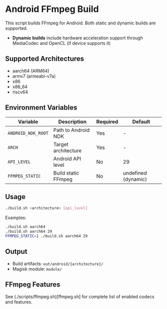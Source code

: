 # Android FFmpeg Build

This script builds FFmpeg for Android. Both static and dynamic builds are supported.

- **Dynamic builds** include hardware acceleration support through MediaCodec and OpenCL (if device supports it)

## Supported Architectures

- aarch64 (ARM64)
- armv7 (armeabi-v7a)
- x86
- x86_64 
- riscv64

## Environment Variables

| Variable | Description | Required | Default |
|----------|-------------|----------|---------|
| `ANDROID_NDK_ROOT` | Path to Android NDK | Yes | - |
| `ARCH` | Target architecture | Yes | - |
| `API_LEVEL` | Android API level | No | 29 |
| `FFMPEG_STATIC` | Build static FFmpeg | No | undefined (dynamic) |

## Usage

```bash
./build.sh <architecture> [api_level]
```

Examples:
```bash
./build.sh aarch64
./build.sh aarch64 29
FFMPEG_STATIC=1 ./build.sh aarch64 29
```

## Output

- Build artifacts: `out/android/{architecture}/`
- Magisk module: `module/`

## FFmpeg Features

See (./scripts/ffmpeg.sh)[ffmpeg.sh] for complete list of enabled codecs and features.
